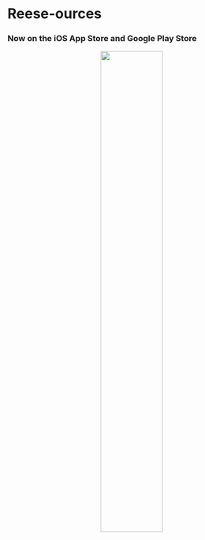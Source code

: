 # Reese-ources 
### Now on the iOS App Store and Google Play Store

<p align="center"> 
  <img src="https://github.com/jessi-z3/Reese-ources/assets/112185795/35dd473d-9694-43a6-b0af-ee6321b39e6d" style="height:50%; width:50%" />
</p>
